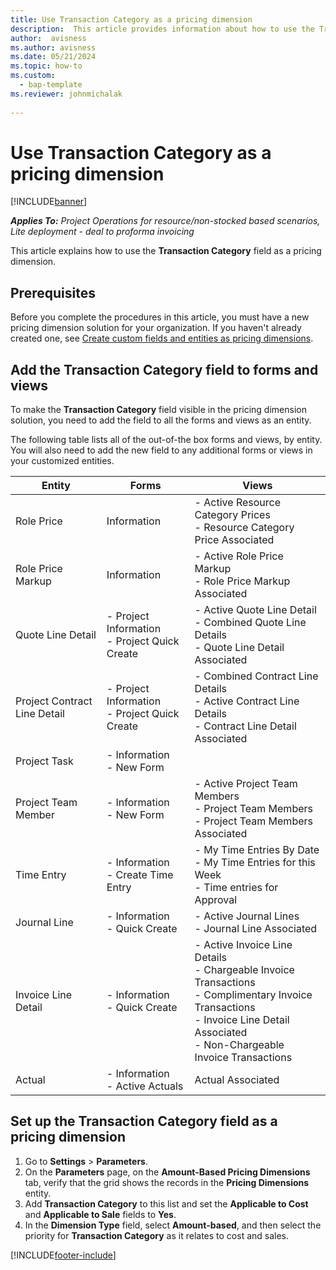 ```yaml
--- 
title: Use Transaction Category as a pricing dimension
description:  This article provides information about how to use the Transaction Category field as a pricing dimension.
author:  avisness
ms.author: avisness
ms.date: 05/21/2024  
ms.topic: how-to
ms.custom: 
  - bap-template
ms.reviewer: johnmichalak
 
--- 
```


# Use Transaction Category as a pricing dimension

[!INCLUDE[banner](../includes/banner.md)]

_**Applies To:** Project Operations for resource/non-stocked based scenarios, Lite deployment - deal to proforma invoicing_


This article explains how to use the **Transaction Category** field as a pricing dimension. 

## Prerequisites
Before you complete the procedures in this article, you must have a new pricing dimension solution for your organization. If you haven't already created one, see [Create custom fields and entities as pricing dimensions](create-custom-fields-entities-pricing-dimensions.md).

## Add the Transaction Category field to forms and views
To make the **Transaction Category** field visible in the pricing dimension solution, you need to add the field to all the forms and views as an entity.

The following table lists all of the out-of-the box forms and views, by entity. You will also need to add the new field to any additional forms or views in your customized entities.

|  Entity        | Forms     |Views        |
| ------------------------------|---------------------------------|----------------------------------|
|  Role Price| Information |- Active Resource Category Prices<br> - Resource Category Price Associated |
|  Role Price Markup| Information|- Active Role Price Markup<br>- Role Price Markup Associated |
|  Quote Line Detail|- Project Information<br>- Project Quick Create| - Active Quote Line Detail<br>- Combined Quote Line Details<br>- Quote Line Detail Associated |
|  Project Contract Line Detail|- Project Information<br>- Project Quick Create|- Combined Contract Line Details<br>- Active Contract Line Details<br>- Contract Line Detail Associated |
|  Project Task|- Information<br>- New Form| &nbsp; |
|  Project Team Member|- Information<br>- New Form|- Active Project Team Members<br>- Project Team Members<br>- Project Team Members Associated |
|  Time Entry|- Information<br>- Create Time Entry|- My Time Entries By Date<br>- My Time Entries for this Week<br>- Time entries for Approval|
|  Journal Line|- Information<br>- Quick Create|- Active Journal Lines<br>- Journal Line Associated|
|  Invoice Line Detail|- Information<br>- Quick Create|- Active Invoice Line Details<br>- Chargeable Invoice Transactions<br>- Complimentary Invoice Transactions<br>- Invoice Line Detail Associated <br>- Non-Chargeable Invoice Transactions|
|  Actual|- Information<br>- Active Actuals| Actual Associated |

## Set up the Transaction Category field as a pricing dimension

1. Go to **Settings** > **Parameters**. 
2. On the **Parameters** page, on the **Amount-Based Pricing Dimensions** tab, verify that the grid shows the records in the **Pricing Dimensions** entity.
3. Add **Transaction Category** to this list and set the **Applicable to Cost** and **Applicable to Sale** fields to **Yes**.
4. In the **Dimension Type** field, select **Amount-based**, and then select the priority for **Transaction Category** as it relates to cost and sales.


[!INCLUDE[footer-include](../includes/footer-banner.md)]
